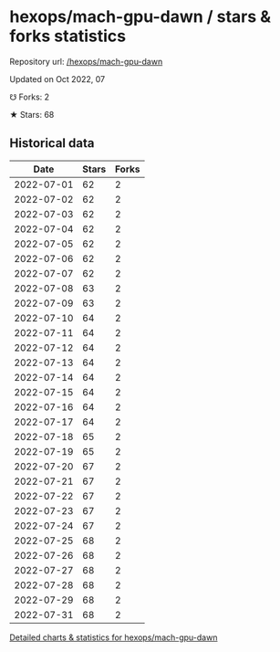 # hexops/mach-gpu-dawn / stars & forks statistics

Repository url: [/hexops/mach-gpu-dawn](https://github.com/hexops/mach-gpu-dawn)

Updated on Oct 2022, 07

☋ Forks: 2

★ Stars: 68

## Historical data
| Date | Stars | Forks |
|------|-------|-------|
| 2022-07-01 | 62 | 2 | 
| 2022-07-02 | 62 | 2 | 
| 2022-07-03 | 62 | 2 | 
| 2022-07-04 | 62 | 2 | 
| 2022-07-05 | 62 | 2 | 
| 2022-07-06 | 62 | 2 | 
| 2022-07-07 | 62 | 2 | 
| 2022-07-08 | 63 | 2 | 
| 2022-07-09 | 63 | 2 | 
| 2022-07-10 | 64 | 2 | 
| 2022-07-11 | 64 | 2 | 
| 2022-07-12 | 64 | 2 | 
| 2022-07-13 | 64 | 2 | 
| 2022-07-14 | 64 | 2 | 
| 2022-07-15 | 64 | 2 | 
| 2022-07-16 | 64 | 2 | 
| 2022-07-17 | 64 | 2 | 
| 2022-07-18 | 65 | 2 | 
| 2022-07-19 | 65 | 2 | 
| 2022-07-20 | 67 | 2 | 
| 2022-07-21 | 67 | 2 | 
| 2022-07-22 | 67 | 2 | 
| 2022-07-23 | 67 | 2 | 
| 2022-07-24 | 67 | 2 | 
| 2022-07-25 | 68 | 2 | 
| 2022-07-26 | 68 | 2 | 
| 2022-07-27 | 68 | 2 | 
| 2022-07-28 | 68 | 2 | 
| 2022-07-29 | 68 | 2 | 
| 2022-07-31 | 68 | 2 | 


[Detailed charts & statistics for hexops/mach-gpu-dawn](https://reviewgithub.com/rep/hexops/mach-gpu-dawn)
